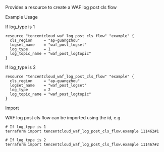 Provides a resource to create a WAF log post cls flow

Example Usage

If log_type is 1

```hcl
resource "tencentcloud_waf_log_post_cls_flow" "example" {
  cls_region     = "ap-guangzhou"
  logset_name    = "waf_post_logset"
  log_type       = 1
  log_topic_name = "waf_post_logtopic"
}
```

If log_type is 2

```hcl
resource "tencentcloud_waf_log_post_cls_flow" "example" {
  cls_region     = "ap-guangzhou"
  logset_name    = "waf_post_logset"
  log_type       = 2
  log_topic_name = "waf_post_logtopic"
}
```

Import

WAF log post cls flow can be imported using the id, e.g.

```
# If log_type is 1
terraform import tencentcloud_waf_log_post_cls_flow.example 111462#1

# If log_type is 2
terraform import tencentcloud_waf_log_post_cls_flow.example 111467#2
```

